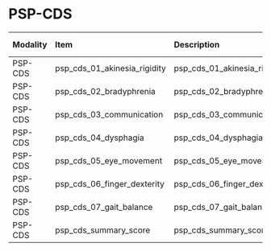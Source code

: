 # PSP-CDS

| Modality   | Item                         | Description                  | ItemType   | Required   | Values            |   Unnamed: 13 |
|:-----------|:-----------------------------|:-----------------------------|:-----------|:-----------|:------------------|--------------:|
| PSP-CDS    | psp_cds_01_akinesia_rigidity | psp_cds_01_akinesia_rigidity | integer    | nullable   | y.isin([0,1,2,3]) |           nan |
| PSP-CDS    | psp_cds_02_bradyphrenia      | psp_cds_02_bradyphrenia      | integer    | nullable   | y.isin([0,1,2,3]) |           nan |
| PSP-CDS    | psp_cds_03_communication     | psp_cds_03_communication     | integer    | nullable   | y.isin([0,1,2,3]) |           nan |
| PSP-CDS    | psp_cds_04_dysphagia         | psp_cds_04_dysphagia         | integer    | nullable   | y.isin([0,1,2,3]) |           nan |
| PSP-CDS    | psp_cds_05_eye_movement      | psp_cds_05_eye_movement      | integer    | nullable   | y.isin([0,1,2,3]) |           nan |
| PSP-CDS    | psp_cds_06_finger_dexterity  | psp_cds_06_finger_dexterity  | integer    | nullable   | y.isin([0,1,2,3]) |           nan |
| PSP-CDS    | psp_cds_07_gait_balance      | psp_cds_07_gait_balance      | integer    | nullable   | y.isin([0,1,2,3]) |           nan |
| PSP-CDS    | psp_cds_summary_score        | psp_cds_summary_score        | integer    | nullable   | (y>=0) & (y<=21)  |           nan |